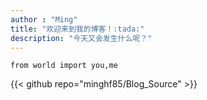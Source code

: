 ```yaml
---
author : "Ming"
title: "欢迎来到我的博客！:tada:"
description: "今天又会发生什么呢？"
---
```


```language
from world import you,me
```
{{< github repo="minghf85/Blog_Source" >}}
